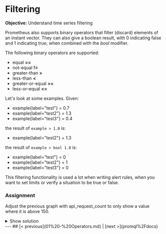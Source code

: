 # Filtering
**Objective:** Understand time series filtering

Prometheus also supports binary operators that filter (discard) elements of an instant vector.
They can also give a boolean result, with 0 indicating false and 1 indicating true, 
when combined with the *bool* modifier. 

The following binary operators are supported:
* equal **==**
* not-equal **!=**
* greater-than **>**
* less-than **<**
* greater-or-equal **>=**
* less-or-equal **<=**

Let's look at some examples.
Given:
  * example{label="test"} = 0.7
  * example{label="test2"} = 1.3
  * example{label="test3"} = 0.4

the result of `example > 1.0` is:
  * example{label="test2"} = 1.3

the result of `example > bool 1.0` is:
  * example{label="test"} = 0
  * example{label="test2"} = 1
  * example{label="test3"} = 0

This filtering functionality is used a lot when writing alert rules, when you want to set limits or 
verify a situation to be true or false.

### Assignment
Adjust the previous graph with api_request_count to only show a value where it is above 150.

<details>
  <summary>Show solution</summary>

  **Solution**. You should have filled in: ```rate(api_request_count[1m])*10 > 150```
</details>
---
## [< previous](01%20-%20Operators.md) | [next >](promql%2Fdocs)
